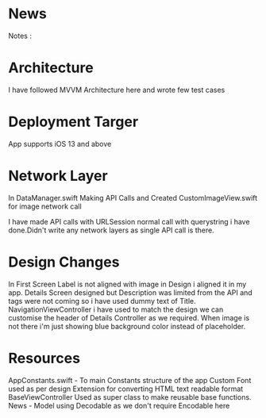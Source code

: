 # News

Notes :

# Architecture
 I have followed MVVM Architecture here and wrote few test cases
 
# Deployment Targer
  App supports iOS 13 and above
  
# Network Layer
In DataManager.swift Making API Calls and Created CustomImageView.swift for image network call

I have made API calls with URLSession normal call with querystring i have done.Didn't write any network layers as single API call is there.

# Design Changes
 In First Screen Label is not aligned with image in Design i aligned it in my app.
 Details Screen designed but Description was limited from the API and tags were not coming so i have used dummy text of Title.
 NavigationViewController i have used to match the design we can customise the header of Details Controller as we required.
 When image is not there i'm just showing blue background color instead of placeholder.
 
 # Resources 
 AppConstants.swift - To main Constants structure of the app
 Custom Font used as per design 
 Extension for converting HTML text readable format
 BaseViewController Used as super class to make reusable base functions.
 News - Model using Decodable as we don't require Encodable here
